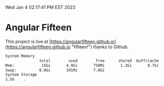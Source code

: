Wed Jan  4 02:17:41 PM EST 2023

# Angular Fifteen


This project is live at [https://angularfifteen.github.io](https://angularfifteen.github.io "fifteen!") thanks to Github.

```bash
System Memory
               total        used        free      shared  buff/cache   available
Mem:            15Gi       4.9Gi       750Mi       1.2Gi       9.7Gi       8.9Gi
Swap:          8.0Gi       191Mi       7.8Gi
System Storage
1.5G	.
```
```bash
